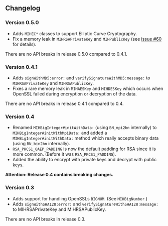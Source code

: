 ## Changelog

### Version 0.5.0

- Adds `MIHEC*` classes to support Elliptic Curve Cryptography.
- Fix a memory leak in `MIHRSAPrivateKey` and `MIHPublicKey` (see [issue #60](https://github.com/hohl/MIHCrypto/issues/60) for details).

There are no API breaks in release 0.5.0 compared to 0.4.1.

### Version 0.4.1

 - Adds `signWithMD5:error:` and `verifySignatureWithMD5:message:` to `MIHRSAPrivateKey` and `MIHRSAPublicKey`.
 - Fixes a rare memory leak in `MIHAESKey` and `MIHDESKey` which occurs when OpenSSL failed during encryption or decryption of the data.

There are no API breaks in release 0.4.1 compared to 0.4.

### Version 0.4

 - Renamed `MIHBigInteger#initWithData:` (using `BN_mpi2bn` internally) to `MIHBigInteger#initWithMpiData:` and added a `MIHBigInteger#initWithData:` method which really accepts binary data (using `BN_bin2bn` internally).
 - `RSA_PKCS1_OAEP_PADDING` is now the default padding for RSA since it is more common. (Before it was `RSA_PKCS1_PADDING`).
 - Added the ability to encrypt with private keys and decrypt with public keys.

**Attention: Release 0.4 contains breaking changes.**

### Version 0.3

 - Adds support for handling OpenSSLs `BIGNUM`. (See `MIHBigNumber`.)
 - Adds `signWithSHA128:error:` and `verifySignatureWithSHA128:message:` to MIHRSAPrivateKey and MIHRSAPublicKey.

There are no API breaks in release 0.3.
